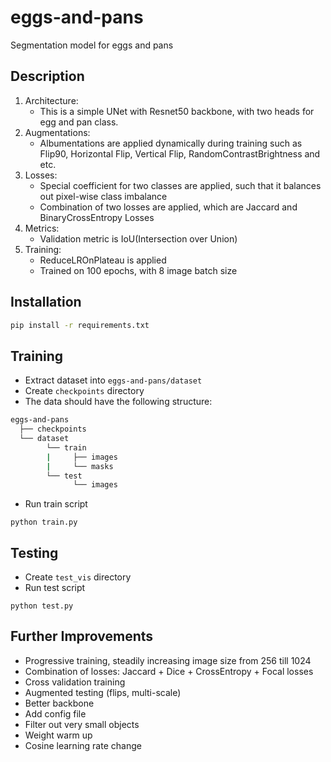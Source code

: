 # eggs-and-pans
Segmentation model for eggs and pans

## Description
1. Architecture:
    - This is a simple UNet with Resnet50 backbone, with two heads for egg and pan class.
2. Augmentations:
    - Albumentations are applied dynamically during training such as Flip90, Horizontal Flip, Vertical Flip, 
    RandomContrastBrightness and etc.
3. Losses:
    - Special coefficient for two classes are applied, such that it balances out pixel-wise class imbalance
    - Combination of two losses are applied, which are Jaccard and BinaryCrossEntropy Losses
4. Metrics:
    - Validation metric is IoU(Intersection over Union)
5. Training:
    - ReduceLROnPlateau is applied
    - Trained on 100 epochs, with 8 image batch size
    
## Installation
```bash
pip install -r requirements.txt
```

## Training
- Extract dataset into ```eggs-and-pans/dataset```
- Create ```checkpoints``` directory
- The data should have the following structure:
```bash
eggs-and-pans
  ├── checkpoints
  └── dataset
        └── train
        |     ├── images
        |     └── masks
        └── test
              └── images
```
- Run train script 
```
python train.py
```

## Testing
- Create ```test_vis``` directory
- Run test script 
```
python test.py
```

## Further Improvements
- Progressive training, steadily increasing image size from 256 till 1024
- Combination of losses: Jaccard + Dice + CrossEntropy + Focal losses 
- Cross validation training
- Augmented testing (flips, multi-scale)
- Better backbone
- Add config file
- Filter out very small objects
- Weight warm up
- Cosine learning rate change